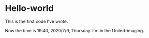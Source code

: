 # Hello-world
This is the first code I've wrote.

Now the time is 19:40, 2020/7/9, Thursday. I'm in the United-imaging.
